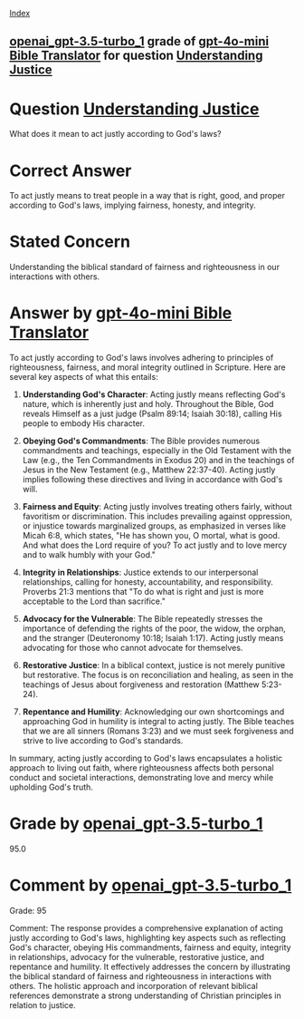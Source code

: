 
[Index](../../../../index.md)
## [openai_gpt-3.5-turbo_1](../../../grading_models/openai_gpt-3.5-turbo_1.md) grade of [gpt-4o-mini Bible Translator](../../../answering_models/gpt-4o-mini_Bible_Translator.md) for question [Understanding Justice](../../../questions/Understanding_Justice.md)

# Question [Understanding Justice](../../../questions/Understanding_Justice.md)
What does it mean to act justly according to God's laws?

# Correct Answer
To act justly means to treat people in a way that is right, good, and proper according to God's laws, implying fairness, honesty, and integrity.

# Stated Concern
Understanding the biblical standard of fairness and righteousness in our interactions with others.

# Answer by [gpt-4o-mini Bible Translator](../../../answering_models/gpt-4o-mini_Bible_Translator.md)
To act justly according to God's laws involves adhering to principles of righteousness, fairness, and moral integrity outlined in Scripture. Here are several key aspects of what this entails:

1. **Understanding God's Character**: Acting justly means reflecting God's nature, which is inherently just and holy. Throughout the Bible, God reveals Himself as a just judge (Psalm 89:14; Isaiah 30:18), calling His people to embody His character.

2. **Obeying God's Commandments**: The Bible provides numerous commandments and teachings, especially in the Old Testament with the Law (e.g., the Ten Commandments in Exodus 20) and in the teachings of Jesus in the New Testament (e.g., Matthew 22:37-40). Acting justly implies following these directives and living in accordance with God's will.

3. **Fairness and Equity**: Acting justly involves treating others fairly, without favoritism or discrimination. This includes prevailing against oppression, or injustice towards marginalized groups, as emphasized in verses like Micah 6:8, which states, "He has shown you, O mortal, what is good. And what does the Lord require of you? To act justly and to love mercy and to walk humbly with your God."

4. **Integrity in Relationships**: Justice extends to our interpersonal relationships, calling for honesty, accountability, and responsibility. Proverbs 21:3 mentions that "To do what is right and just is more acceptable to the Lord than sacrifice."

5. **Advocacy for the Vulnerable**: The Bible repeatedly stresses the importance of defending the rights of the poor, the widow, the orphan, and the stranger (Deuteronomy 10:18; Isaiah 1:17). Acting justly means advocating for those who cannot advocate for themselves.

6. **Restorative Justice**: In a biblical context, justice is not merely punitive but restorative. The focus is on reconciliation and healing, as seen in the teachings of Jesus about forgiveness and restoration (Matthew 5:23-24).

7. **Repentance and Humility**: Acknowledging our own shortcomings and approaching God in humility is integral to acting justly. The Bible teaches that we are all sinners (Romans 3:23) and we must seek forgiveness and strive to live according to God's standards.

In summary, acting justly according to God's laws encapsulates a holistic approach to living out faith, where righteousness affects both personal conduct and societal interactions, demonstrating love and mercy while upholding God's truth.

# Grade by [openai_gpt-3.5-turbo_1](../../../grading_models/openai_gpt-3.5-turbo_1.md)
95.0

# Comment by [openai_gpt-3.5-turbo_1](../../../grading_models/openai_gpt-3.5-turbo_1.md)
Grade: 95

Comment: The response provides a comprehensive explanation of acting justly according to God's laws, highlighting key aspects such as reflecting God's character, obeying His commandments, fairness and equity, integrity in relationships, advocacy for the vulnerable, restorative justice, and repentance and humility. It effectively addresses the concern by illustrating the biblical standard of fairness and righteousness in interactions with others. The holistic approach and incorporation of relevant biblical references demonstrate a strong understanding of Christian principles in relation to justice.
